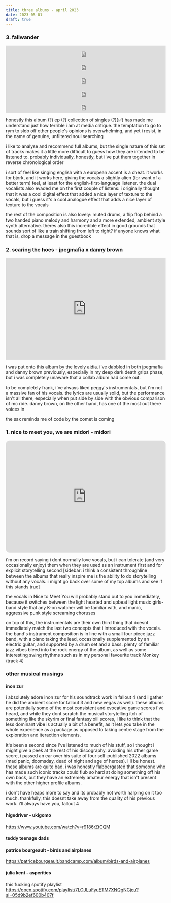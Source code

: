 ```yaml
---
title: three albums - april 2023
date: 2023-05-01
draft: true
---
```


### 3. fallwander

<iframe style="border: 0; width: 100%; height: 42px; padding-top:0; padding-bottom:0;" src="https://bandcamp.com/EmbeddedPlayer/track=3003140462/size=small/bgcol=ffffff/linkcol=0687f5/transparent=true/" seamless><a href="https://fallwander.bandcamp.com/track/silva">Silva by Fallwander</a></iframe>
<iframe style="border: 0; width: 100%; height: 42px; padding-top:0; padding-bottom:0;" src="https://bandcamp.com/EmbeddedPlayer/track=2177385714/size=small/bgcol=ffffff/linkcol=0687f5/transparent=true/" seamless><a href="https://fallwander.bandcamp.com/track/rufus">Rufus by Fallwander</a></iframe>
<iframe style="border: 0; width: 100%; height: 42px; padding-top:0; padding-bottom:0;" src="https://bandcamp.com/EmbeddedPlayer/track=1361032698/size=small/bgcol=ffffff/linkcol=0687f5/transparent=true/" seamless><a href="https://fallwander.bandcamp.com/track/scars">Scars by Fallwander</a></iframe>
<iframe style="border: 0; width: 100%; height: 42px; padding-top:0; padding-bottom:0;" src="https://bandcamp.com/EmbeddedPlayer/track=160899709/size=small/bgcol=ffffff/linkcol=0687f5/transparent=true/" seamless><a href="https://fallwander.bandcamp.com/track/clouds">Clouds by Fallwander</a></iframe>
<iframe style="border: 0; width: 100%; height: 42px; padding-top:0;" src="https://bandcamp.com/EmbeddedPlayer/track=1764043847/size=small/bgcol=ffffff/linkcol=0687f5/transparent=true/" seamless><a href="https://fallwander.bandcamp.com/track/good-grounds">Good Grounds by Fallwander</a></iframe>

honestly this album (?) ep (?) collection of singles (?)(✅) has made me understand just how terrible i am at media critique. the temptation to go to rym to slob off other people's opinions is overwhelming, and yet i resist, in the name of genuine, unfiltered soul searching

i like to analyse and recommend full albums, but the single nature of this set of tracks makes it a little more difficult to guess how they are intended to be listened to. probably individually, honestly, but i've put them together in reverse chronological order

i sort of feel like singing english with a european accent is a cheat. it works for bjork, and it works here, giving the vocals a slightly alien (for want of a better term) feel, at least for the english-first-language listener. the dual vocalists also evaded me on the first couple of listens: i originally thought that it was a cool digital effect that added a nice layer of texture to the vocals, but i guess it's a cool analogue effect that adds a nice layer of texture to the vocals

the rest of the composition is also lovely: muted drums, a flip flop behind a two handed piano melody and harmony and a more extended, ambient style synth alternative. theres also this incredible effect in good grounds that sounds sort of like a train shifting from left to right? if anyone knows what that is, drop a message in the guestbook

### 2. scaring the hoes - jpegmafia x danny brown
<iframe style="border: 0; width: 100%; height: 320px;" src="https://bandcamp.com/EmbeddedPlayer/album=3169714647/size=large/bgcol=ffffff/linkcol=0687f5/artwork=small/transparent=true/" seamless><a href="https://jpegmafia.bandcamp.com/album/scaring-the-hoes">SCARING THE HOES by JPEGMAFIA x Danny Brown</a></iframe>

i was put onto this album by the lovely [aidia](https://aidia.pink/). i've dabbled in both jpegmafia and danny brown previously, especially in my deep dark death grips phase, but i was completely unaware that a collab album had come out. 

to be completely frank, i've always liked peggy's instrumentals, but i'm not a massive fan of his vocals. the lyrics are usually solid, but the performance isn't all there, especially when put side by side with the obvious comparison of mc ride. danny brown, on the other hand, has one of the most out there voices in 

 the sax reminds me of code by the comet is coming

### 1. nice to meet you, we are midori - midori

<iframe style="border-radius:12px" src="https://open.spotify.com/embed/album/5q8Hkakvwmb5Zyk4nUZKyD?utm_source=generator" width="100%" height="352" frameBorder="0" allowfullscreen="" allow="autoplay; clipboard-write; encrypted-media; fullscreen; picture-in-picture" loading="lazy"></iframe>  

i'm on record saying i dont normally love vocals, but i can tolerate (and very occasionally enjoy) them when they are used as an instrument first and for explicit storytelling second [sidebar: i think a consistent throughline between the albums that really inspire me is the ability to do storytelling without any vocals. i might go back over some of my top albums and see if this stands true]

the vocals in Nice to Meet You will probably stand out to you immediately, because it switches between the light hearted and upbeat light music girls-band style that any K-on watcher will be familiar with, and manic, aggressive punk style screaming choruses

on top of this, the instrumentals are their own third thing that doesnt immediately match the last two concepts that i introduced with the vocals. the band's instrument composition is in line with a small four piece jazz band, with a piano taking the lead, occasionally supplemented by an electric guitar, and supported by a drum set and a bass. plenty of familiar jazz vibes bleed into the rock energy of the album, as well as some interesting swing rhythms such as in my personal favourite track Monkey (track 4)

### other musical musings

#### inon zur
i absolutely adore inon zur for his soundtrack work in fallout 4 (and i gather he did the ambient score for fallout 3 and new vegas as well). these albums are potentially some of the most consistent and evocative game scores i've heard, and while they dont scratch the musical storytelling itch of something like the skyrim or final fantasy xiii scores, i like to think that the less dominant vibe is actually a bit of a benefit, as it lets you take in the whole experience as a package as opposed to taking centre stage from the exploration and iteraction elements.

it's been a second since i've listened to much of his stuff, so i thought i might give a peek at the rest of his discography. avoiding his other game score, i passed an ear over his suite of four self-published 2022 albums (mad panic, doomsday, dead of night and age of heroes). i'll be honest. these albums are quite bad. i was honestly flabbergasted that someone who has made such iconic tracks could flub so hard at doing something off his own back, but they have an extremely amateur energy that isn't present with the other higher profile albums.

i don't have heaps more to say and its probably not worth harping on it too much. thankfully, this doesnt take away from the quality of his previous work. i'll always have you, fallout 4

#### higedriver - ukigomo
https://www.youtube.com/watch?v=r9186rZtCQM

#### teddy teenage dads

#### patrice bourgeault - birds and airplanes
https://patricebourgeault.bandcamp.com/album/birds-and-airplanes

#### julia kent - asperities

this fucking spotify playlist
https://open.spotify.com/playlist/7LOJLuFyuETM7XNQgNGjcu?si=05d9b2ef600b407f